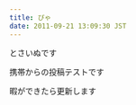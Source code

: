 ```yaml
---
title: ぴゃ
date: 2011-09-21 13:09:30 JST
---
```

<p>とさいぬです</p>
<p>携帯からの投稿テストです</p>
<p>暇ができたら更新します</p>
